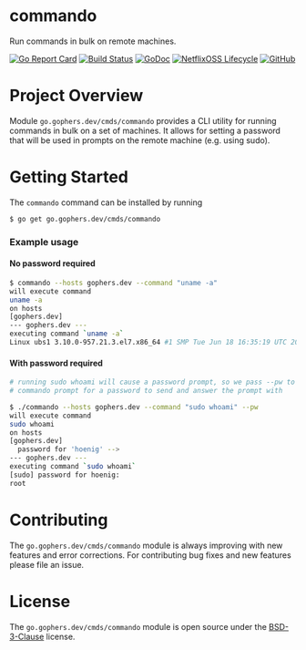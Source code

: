 commando
========

Run commands in bulk on remote machines.

[![Go Report Card](https://goreportcard.com/badge/go.gophers.dev/cmds/commando)](https://goreportcard.com/report/go.gophers.dev/cmds/commando)
[![Build Status](https://travis-ci.com/shoenig/regexplus.svg?branch=master)](https://travis-ci.com/shoenig/regexplus)
[![GoDoc](https://godoc.org/go.gophers.dev/cmds/commando?status.svg)](https://godoc.org/go.gophers.dev/cmds/commando)
[![NetflixOSS Lifecycle](https://img.shields.io/osslifecycle/shoenig/regexplus.svg)](OSSMETADATA)
[![GitHub](https://img.shields.io/github/license/shoenig/regexplus.svg)](LICENSE)

# Project Overview

Module `go.gophers.dev/cmds/commando` provides a CLI utility for running commands
in bulk on a set of machines. It allows for setting a password that will be used
in prompts on the remote machine (e.g. using sudo).

# Getting Started

The `commando` command can be installed by running
```
$ go get go.gophers.dev/cmds/commando
```

### Example usage

#### No password required
```bash
$ commando --hosts gophers.dev --command "uname -a"
will execute command
uname -a
on hosts
[gophers.dev]
--- gophers.dev ---
executing command `uname -a`
Linux ubs1 3.10.0-957.21.3.el7.x86_64 #1 SMP Tue Jun 18 16:35:19 UTC 2019 x86_64 x86_64 x86_64 GNU/Linux
```

#### With password required
```bash
# running sudo whoami will cause a password prompt, so we pass --pw to have
# commando prompt for a password to send and answer the prompt with

$ ./commando --hosts gophers.dev --command "sudo whoami" --pw
will execute command
sudo whoami
on hosts
[gophers.dev]
  password for 'hoenig' -->
--- gophers.dev ---
executing command `sudo whoami`
[sudo] password for hoenig:
root
```

# Contributing

The `go.gophers.dev/cmds/commando` module is always improving with new features
and error corrections. For contributing bug fixes and new features please file an issue.

# License

The `go.gophers.dev/cmds/commando` module is open source under the [BSD-3-Clause](LICENSE) license.